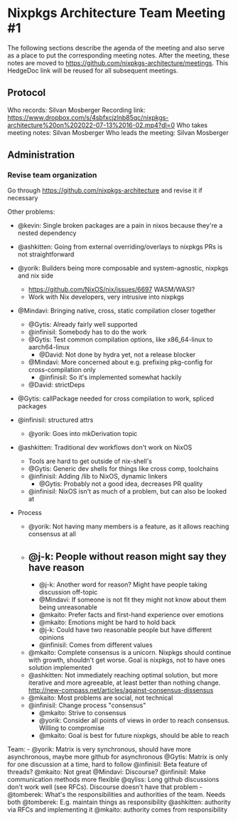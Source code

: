 # Nixpkgs Architecture Team Meeting #1

The following sections describe the agenda of the meeting and also serve as a place to put the corresponding meeting notes. After the meeting, these notes are moved to https://github.com/nixpkgs-architecture/meetings. This HedgeDoc link will be reused for all subsequent meetings.

## Protocol

Who records: Silvan Mosberger
Recording link: https://www.dropbox.com/s/4sbfxcjzlnb85qc/nixpkgs-architecture%20on%202022-07-13%2016-02.mp4?dl=0
Who takes meeting notes: Silvan Mosberger
Who leads the meeting: Silvan Mosberger

## Administration

### Revise team organization

Go through https://github.com/nixpkgs-architecture and revise it if necessary

Other problems:
- @kevin: Single broken packages are a pain in nixos because they're a nested dependency
- @ashkitten: Going from external overriding/overlays to nixpkgs PRs is not straightforward
- @yorik: Builders being more composable and system-agnostic, nixpkgs and nix side
    - https://github.com/NixOS/nix/issues/6697 WASM/WASI?
    - Work with Nix developers, very intrusive into nixpkgs
- @Mindavi: Bringing native, cross, static compilation closer together
    - @Gytis: Already fairly well supported
    - @infinisil: Somebody has to do the work
    - @Gytis: Test common compilation options, like x86_64-linux to aarch64-linux
        - @David: Not done by hydra yet, not a release blocker
    - @Mindavi: More concerned about e.g. prefixing pkg-config for cross-compilation only
        - @infinisil: So it's implemented somewhat hackily
    - @David: strictDeps

- @Gytis: callPackage needed for cross compilation to work, spliced packages
- @infinisil: structured attrs
    - @yorik: Goes into mkDerivation topic
- @ashkitten: Traditional dev workflows don't work on NixOS
    - Tools are hard to get outside of nix-shell's
    - @Gytis: Generic dev shells for things like cross comp, toolchains
    - @infinisil: Adding /lib to NixOS, dynamic linkers
        - @Gytis: Probably not a good idea, decreases PR quality
    - @infinisil: NixOS isn't as much of a problem, but can also be looked at

- Process
    - @yorik: Not having many members is a feature, as it allows reaching consensus at all
    - @j-k: People without reason might say they have reason
        - 
        - @j-k: Another word for reason? Might have people taking discussion off-topic
        - @Mindavi: If someone is not fit they might not know about them being unreasonable
        - @mkaito: Prefer facts and first-hand experience over emotions
        - @mkaito: Emotions might be hard to hold back
        - @j-k: Could have two reasonable people but have different opinions
        - @infinisil: Comes from different values
    - @mkaito: Complete consensus is a unicorn. Nixpkgs should continue with growth, shouldn't get worse. Goal is nixpkgs, not to have ones solution implemented
    - @ashkitten: Not immediately reaching optimal solution, but more iterative and more agreeable, at least better than nothing change. http://new-compass.net/articles/against-consensus-dissensus
    - @mkaito: Most problems are social, not technical
    - @infinisil: Change process "consensus"
        - @mkaito: Strive to consensus
        - @yorik: Consider all points of views in order to reach consensus. Willing to compromise
        - @mkaito: Goal is best for future nixpkgs, should be able to reach

Team:
    - @yorik: Matrix is very synchronous, should have more asynchronous, maybe more github for asynchronous
        @Gytis: Matrix is only for one discussion at a time, hard to follow
        @infinisil: Beta feature of threads?
        @mkaito: Not great
        @Mindavi: Discourse?
        @infinisil: Make communication methods more flexible
        @qyliss: Long github discussions don't work well (see RFCs). Discourse doesn't have that problem
    - @tomberek: What's the responsibilities and authorities of the team. Needs both
        @tomberek: E.g. maintain things as responsibility
        @ashkitten: authority via RFCs and implementing it
        @mkaito: authority comes from responsibility
